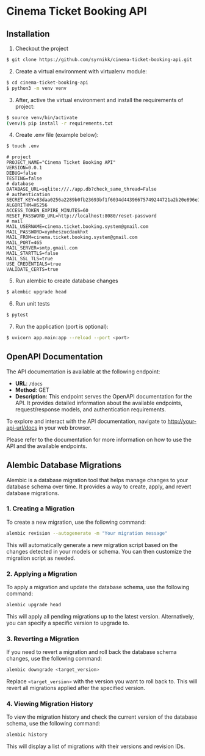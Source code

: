 # Cinema Ticket Booking API

## Installation
1. Checkout the project
```bash
$ git clone https://github.com/syrnikk/cinema-ticket-booking-api.git
```
2. Create a virtual environment with virtualenv module:
```bash
$ cd cinema-ticket-booking-api
$ python3 -m venv venv
```
3. After, active the virtual environment and install the requirements of project:
```bash
$ source venv/bin/activate
(venv)$ pip install -r requirements.txt
```
4. Create .env file (example below):
```bash
$ touch .env
```
```dotenv
# project
PROJECT_NAME="Cinema Ticket Booking API"
VERSION=0.0.1
DEBUG=false
TESTING=false
# database
DATABASE_URL=sqlite:///./app.db?check_same_thread=False
# authentication
SECRET_KEY=83daa0256a2289b0fb23693bf1f6034d44396675749244721a2b20e896e11662
ALGORITHM=HS256
ACCESS_TOKEN_EXPIRE_MINUTES=60
RESET_PASSWORD_URL=http://localhost:8080/reset-password
# mail
MAIL_USERNAME=cinema.ticket.booking.system@gmail.com
MAIL_PASSWORD=xymheszucdaukhxt
MAIL_FROM=cinema.ticket.booking.system@gmail.com
MAIL_PORT=465
MAIL_SERVER=smtp.gmail.com
MAIL_STARTTLS=false
MAIL_SSL_TLS=true
USE_CREDENTIALS=true
VALIDATE_CERTS=true
```
5. Run alembic to create database changes
```bash
$ alembic upgrade head
```
6. Run unit tests
```bash
$ pytest
```

7. Run the application (port is optional):
```bash
$ uvicorn app.main:app --reload --port <port>
```

## OpenAPI Documentation

The API documentation is available at the following endpoint:

- **URL**: `/docs`
- **Method**: GET
- **Description**: This endpoint serves the OpenAPI documentation for the API. It provides detailed information about the available endpoints, request/response models, and authentication requirements.

To explore and interact with the API documentation, navigate to [http://your-api-url/docs](http://your-api-url/docs) in your web browser.

Please refer to the documentation for more information on how to use the API and the available endpoints.


## Alembic Database Migrations

Alembic is a database migration tool that helps manage changes to your database schema over time. It provides a way to create, apply, and revert database migrations.

### 1. Creating a Migration

To create a new migration, use the following command:
```sh
alembic revision --autogenerate -m "Your migration message"
```

This will automatically generate a new migration script based on the changes detected in your models or schema. You can then customize the migration script as needed.

### 2. Applying a Migration

To apply a migration and update the database schema, use the following command:

```sh
alembic upgrade head
```

This will apply all pending migrations up to the latest version. Alternatively, you can specify a specific version to upgrade to.

### 3. Reverting a Migration

If you need to revert a migration and roll back the database schema changes, use the following command:

```sh
alembic downgrade <target_version>
```

Replace `<target_version>` with the version you want to roll back to. This will revert all migrations applied after the specified version.

### 4. Viewing Migration History

To view the migration history and check the current version of the database schema, use the following command:

```sh
alembic history
```

This will display a list of migrations with their versions and revision IDs.